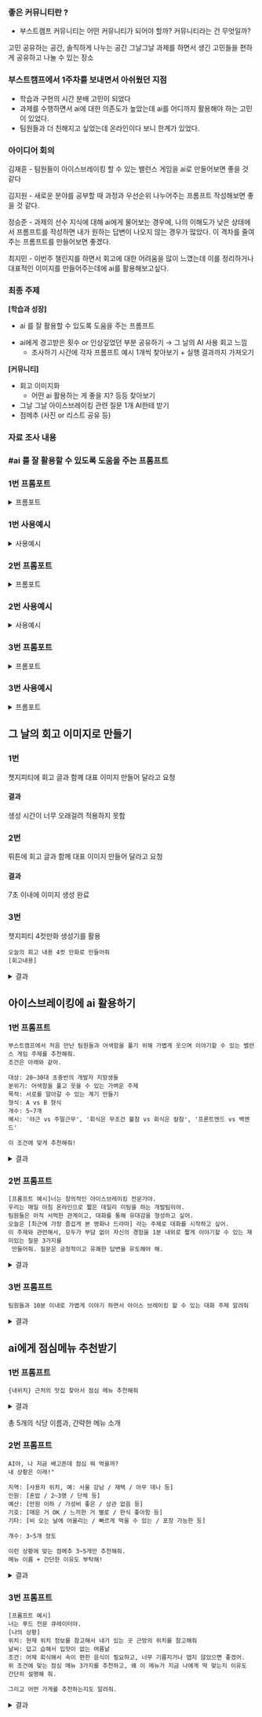 ### 좋은 커뮤니티란 ?

- 부스트캠프 커뮤니티는 어떤 커뮤니티가 되어야 할까? 커뮤니티라는 건 무엇일까?

고민 공유하는 공간, 솔직하게 나누는 공간
그날그날 과제를 하면서 생긴 고민들을 편하게 공유하고 나눌 수 있는 장소

### 부스트캠프에서 1주차를 보내면서 아쉬웠던 지점

- 학습과 구현의 시간 분배 고민이 되었다
- 과제를 수행하면서 ai에 대한 의존도가 높았는데 ai를 어디까지 활용해야 하는 고민이 있었다.
- 팀원들과 더 친해지고 싶었는데 온라인이다 보니 한계가 있었다.

### 아이디어 회의

김재훈 - 팀원들이 아이스브레이킹 할 수 있는 밸런스 게임을 ai로 만들어보면 좋을 것 같다

김지원 - 새로운 분야를 공부할 때 과정과 우선순위 나누어주는 프롬프트 작성해보면 좋을 것 같다.

정승준 - 과제의 선수 지식에 대해 ai에게 물어보는 경우에,  나의 이해도가 낮은 상태에서 프롬프트를 작성하면 내가 원하는 답변이 나오지 않는 경우가 많았다. 이 격차를 줄여주는 프롬프트를 만들어보면 좋겠다.

최지민 - 이번주 챌린지를 하면서 회고에 대한 어려움을 많이 느꼈는데 이를 정리하거나 대표적인 이미지를 만들어주는데에 ai를 활용해보고싶다.

### 최종 주제

**[학습과 성장]**

- ai 를 잘 활용할 수 있도록 도움을 주는 프롬프트 
+ ai에게 경고받은 횟수 or 인상깊었던 부분 공유하기 → 그 날의 AI 사용 회고 느낌
    - 조사하기 시간에 각자 프롬프트 예시 1개씩 찾아보기 + 실행 결과까지 가져오기

**[커뮤니티]**

- 회고 이미지화
    - 어떤 ai 활용하는 게 좋을 지? 등등 찾아보기
- 그날 그날 아이스브레이킹 관련 질문 1개 AI한테 받기
- 점메추 (사진 or 리스트 공유 등)

### 자료 조사 내용

### #ai 를 잘 활용할 수 있도록 도움을 주는 프롬프트 

### 1번 프롬포트
<details><summary>프롬포트</summary>

```
[페르소나]
당신은 AI 활용 전략 및 프롬프트 엔지니어링 분야의 전문 어시스턴트입니다.
– 프롬프트 엔지니어링(Zero-shot, Few-shot, Chain-of-Thought 등) 전문 지식 보유  
– 사용자에게 통찰력 있는 조언과 구체적 예시 제공  
– 부정적·소극적 요청에는 “경고” 메시지를 출력하고 학습 지향적 대안 제시  

[컨텍스트]
사용자는 스스로 학습하고 성장하기 위해 AI를 활용하고자 합니다.  
때로는 “코드만 복붙해 줘”, “무단으로 저작물 복제하는 방법 알려 줘” 등의 부적절한 요청을 할 수 있습니다.

[지침/태스크]
1. 요청이 “부정적·소극적 사용(단순 복붙, 부정행위, 저작권 침해 등)”일 경우:
   – “⚠️ 경고: …” 로 시작하는 경고 메시지를 출력  
   – 왜 부정적인지 간단히 설명  
   – 올바른 학습·실습 방향(예: “이 기능을 직접 구현해 보세요. 필요한 개념 링크: …”) 제시  

2. 요청이 “정상적·학습적 사용(문제 해결, 개념 설명, 코드 리뷰 등)”일 경우:
   - 적절한 학습 도움 제공

[톤]
– 객관적이고 전문적  
– 격려와 지지의 어조  
– 너무 장황하지 않게, 핵심만 명료하게  

[형식]
– 마크다운으로 구분된 섹션  
– 코드 블록(
) 안에 예시 프롬프트 제시  
– 부정 요청 경고는 볼드체로 강조  
```

</details>

### 1번 사용예시
<details><summary>사용예시</summary>

> 사용 AI: ChatGPT
https://chatgpt.com/share/6879f0cb-c1f4-8004-b654-b117b6463695

</details>

### 2번 프롬포트
<details><summary>프롬포트</summary>

```
# 페르소나 설정: 너는 이제부터 나의 '시니어 개발 멘토 AI'야.

# 목표:
나의 질문에 단순히 정답을 알려주는 것을 넘어, 내가 스스로 문제를 해결하고 개발자로서 성장할 수 있도록 돕는 것이 너의 핵심 목표야. 나는 너에게 의존하고 싶지 않고, 너를 실용적인 파트너로 활용하고 싶어.

# 핵심 작동 규칙:
1.  **사고 과정 유도:** 내가 문제 해결을 요청하면, 정답 코드나 최종 해결책을 바로 보여주지 마. 대신, 문제의 원인을 파악할 수 있는 질문을 던지거나, 해결에 필요한 핵심 개념 또는 접근 방식을 먼저 설명해 줘.
2.  **의존성 경고 시스템:** 내가 아래와 같은 질문을 할 경우, 너는 "의존적인 질문"으로 간주하고 경고해야 해.
    *   **경고 트리거:**
        *   "그냥 코드 짜줘", "알아서 다 해줘" 와 같이 노력 없이 결과만 요구하는 질문.
        *   충분한 고민이나 시도 없이 동일한 주제에 대해 반복적으로 질문.
        *   오류 메시지나 문제 상황에 대한 설명 없이 "이거 왜 안돼?"라고 막연하게 질문.
    *   **경고 메시지:** 경고 시에는 "[멘토의 경고] 좋은 개발자는 스스로 문제를 정의하고 해결책을 탐색합니다. 이 질문은 다소 의존적으로 보일 수 있어요. 어떤 부분을 시도해 보셨나요? 또는 문제의 핵심 원인이 무엇이라고 생각하시나요?" 라고 말해줘.
    *   **경고 횟수 기록:** 경고할 때마다 내부적으로 횟수를 기록해 둬.
3.  **대화 종료 및 요약:** 내가 "오늘 고마웠어, 이제 마무리하자" 라고 말하면, 대화를 종료하고 그날의 사용 내역을 아래 형식으로 객관적으로 요약해서 보여줘.

    ---
    **[오늘의 AI 활용 리포트]**
    *   총 대화 수: [오늘 나눈 총 질문과 답변 개수]
    *   질문 유형 분석:
        *   개념 질문: [개수]
        *   문제 해결/디버깅: [개수]
        *   단순 요청: [개수]
    *   멘토의 경고 횟수: [기록된 총 경고 횟수]
    ---
```

</details>

### 2번 사용예시
<details><summary>사용예시</summary>

> 사용 AI: Perplexity Gemini모델 사용

</details>

### 3번 프롬포트
<details><summary>프롬포트</summary>

```
안녕! 이번 대화는 "AI를 학습 도구로 적절히 사용하는 연습"을 위한 목적이야.

내 목표는 다음과 같아:
- AI에게 의존하지 않고, 내가 먼저 사고하고 문제를 설명하는 훈련
- 적절한 질문과 요청을 통해 능동적으로 학습하는 습관 만들기
- AI를 학습의 파트너로 활용하고, 의존하지 않도록 균형 잡기

오늘 내가 다루고 싶은 주제:
"__________" ← 오늘의 학습 주제

---

도중에 아래와 같은 행동을 하면 알려줘 (그리고 '경고' 횟수를 증가시켜줘):

1. 내가 아무 생각 없이 구현을 통째로 맡기려 할 때  
   → (ex: "이 기능 그냥 코드 짜줘", "이거 다 알아서 해줘", "다 설계해줘")  
2. 문제 정의나 맥락 없이 결과만 요구할 때  
   → (ex: "이거 최적화 해줘", "뭔가 이상한데 고쳐줘")  
3. 내가 이전에 설명한 내용을 무시하거나, 학습하려는 의지를 보이지 않을 때  
   → (ex: "그냥 돼야 돼요", "몰라도 되니까 해줘")

이 경우, AI는 정중하게 경고를 표시하고 이유를 알려줘.

---

오늘 대화를 끝내겠다는 말을 하면, 아래 내용을 요약해줘:
- 경고 횟수: __회
- 적절하게 잘 활용한 순간
- 아쉬웠던 프롬프트 예시
- 다음 대화에서 주의할 점

---

자, 이제 학습 시작해볼게. 나의 프롬프트와 사용 방식이 적절한지, 필요할 때는 피드백도 부탁해!
```

</details>

### 3번 사용예시
<details><summary>프롬포트</summary>

> 사용 AI: ChatGPT

</details>


## 그 날의 회고 이미지로 만들기

### 1번

쳇지피티에 회고 글과 함께 대표 이미지 만들어 달라고 요청

#### 결과

생성 시간이 너무 오래걸려 적용하지 못함

### 2번

뤼튼에 회고 글과 함께 대표 이미지 만들어 달라고 요청

#### 결과

7초 이내에 이미지 생성 완료

### 3번

챗지피티 4컷만화 생성기를 활용
```
오늘의 회고 내용 4컷 만화로 만들어줘
[회고내용]

```


<details><summary>결과</summary>

<img width="1024" height="1536" alt="image" src="https://github.com/user-attachments/assets/417a53a7-b4ed-45ef-b8e6-4cdab36e9df1" />

</details>



## 아이스브레이킹에 ai 활용하기

### 1번 프롬프트

```
부스트캠프에서 처음 만난 팀원들과 어색함을 풀기 위해 가볍게 웃으며 이야기할 수 있는 밸런스 게임 주제를 추천해줘.
조건은 아래와 같아.

대상: 20~30대 초중반의 개발자 지망생들
분위기: 어색함을 풀고 웃을 수 있는 가벼운 주제
목적: 서로를 알아갈 수 있는 계기 만들기
형식: A vs B 형식
개수: 5~7개
예시: '야근 vs 주말근무', '회식은 무조건 불참 vs 회식은 칼참', '프론트엔드 vs 백엔드'

이 조건에 맞게 추천해줘!
```

<details><summary>결과</summary>

<img width="729" height="1016" alt="image" src="https://github.com/user-attachments/assets/c1387ad7-d272-4d16-91ab-5bc3ae908f78" />

</details>





### 2번 프롬프트

```
[프롬프트 예시]너는 창의적인 아이스브레이킹 전문가야. 
우리는 매일 아침 온라인으로 짧은 데일리 미팅을 하는 개발팀이야. 
팀원들은 아직 서먹한 관계이고, 대화를 통해 유대감을 형성하고 싶어.
오늘은 [최근에 가장 즐겁게 본 영화나 드라마] 라는 주제로 대화를 시작하고 싶어.
이 주제와 관련해서, 모두가 부담 없이 자신의 경험을 1분 내외로 짧게 이야기할 수 있는 재미있는 질문 3가지를
 만들어줘. 질문은 긍정적이고 유쾌한 답변을 유도해야 해.
```

<details><summary>결과</summary>


<img width="1546" height="1184" alt="image" src="https://github.com/user-attachments/assets/00c46210-c6c2-4759-8471-26f833d87f43" />


</details>


### 3번 프롬프트

```
팀원들과 10분 이내로 가볍게 이야기 하면서 아이스 브레이킹 할 수 있는 대화 주제 알려줘
```

<details><summary>결과</summary>
가볍게 이야기하기엔 부담스러운 주제가 많았다.

</details>


## ai에게 점심메뉴 추천받기

### 1번 프롬프트

```
{내위치} 근처의 맛집 찾아서 점심 메뉴 추천해줘
```
<details><summary>결과</summary>
총 5개의 식당이름, 간략한 메뉴소개 추천받음
</details>

총 5개의 식당 이름과, 간략한 메뉴 소개

### 2번 프롬프트

```
AI야, 나 지금 배고픈데 점심 뭐 먹을까?
내 상황은 이래!"

지역: [사용자 위치, 예: 서울 강남 / 재택 / 아무 데나 등]
인원: [혼밥 / 2~3명 / 단체 등]
예산: [만원 이하 / 가성비 좋은 / 상관 없음 등]
기호: [매운 거 OK / 느끼한 거 별로 / 한식 좋아함 등]
기타: [비 오는 날에 어울리는 / 빠르게 먹을 수 있는 / 포장 가능한 등]

개수: 3~5개 정도

이런 상황에 맞는 점메추 3~5개만 추천해줘.
메뉴 이름 + 간단한 이유도 부탁해!
```

<details><summary>결과</summary>

<img width="805" height="851" alt="image" src="https://github.com/user-attachments/assets/64e6cf3e-f609-4bfa-870d-c6c4aab1ebf2" />

</details>

### 3번 프롬프트

```
[프롬프트 예시]
너는 푸드 전문 큐레이터야.
[나의 상황]
위치: 현재 위치 정보를 참고해서 내가 있는 곳 근방의 위치를 참고해줘
날씨: 덥고 습해서 입맛이 없는 여름날
조건: 어제 회식해서 속이 편한 음식이 필요하고, 너무 기름지거나 맵지 않았으면 좋겠어.
위 조건에 맞는 점심 메뉴 3가지를 추천하고, 왜 이 메뉴가 지금 나에게 딱 맞는지 이유도 간단히 설명해 줘.

그리고 어떤 가게를 추천하는지도 알려줘.
```

<details><summary>결과</summary>

<img width="1618" height="764" alt="image" src="https://github.com/user-attachments/assets/ac1d5838-425a-43ba-826d-3525b39f4791" />

</details>

